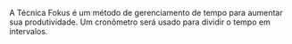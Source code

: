 A Técnica Fokus é um método de gerenciamento de tempo para aumentar sua produtividade.
Um cronômetro será usado para dividir o tempo em intervalos.
